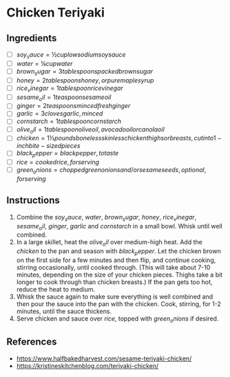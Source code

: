 # Chicken Teriyaki

## Ingredients
- [ ] $soy_sauce = ½ cup low sodium soy sauce$
- [ ] $water = ¼ cup water$
- [ ] $brown_sugar = 3 tablespoons packed brown sugar$
- [ ] $honey = 2 tablespoons honey, or pure maple syrup$
- [ ] $rice_vinegar = 1 tablespoon rice vinegar$
- [ ] $sesame_oil = 1 teaspoon sesame oil$
- [ ] $ginger = 2 teaspoons minced fresh ginger$
- [ ] $garlic = 3 cloves garlic, minced$
- [ ] $cornstarch = 1 tablespoon cornstarch$
- [ ] $olive_oil = 1 tablespoon olive oil, avocado oil or canola oil$
- [ ] $chicken = 1 ½ pounds boneless skinless chicken thighs or breasts, cut into 1-inch bite-sized pieces$
- [ ] $black_pepper = black pepper, to taste$
- [ ] $rice = cooked rice, for serving$
- [ ] $green_onions = chopped green onions and/or sesame seeds, optional, for serving$

## Instructions
1. Combine the $soy_sauce$, $water$, $brown_sugar$, $honey$, $rice_vinegar$, $sesame_oil$, $ginger$, $garlic$ and $cornstarch$ in a small bowl. Whisk until well combined.
2. In a large skillet, heat the $olive_oil$ over medium-high heat. Add the $chicken$ to the pan and season with $black_pepper$. Let the chicken brown on the first side for a few minutes and then flip, and continue cooking, stirring occasionally, until cooked through. (This will take about 7-10 minutes, depending on the size of your chicken pieces. Thighs take a bit longer to cook through than chicken breasts.) If the pan gets too hot, reduce the heat to medium.
3. Whisk the sauce again to make sure everything is well combined and then pour the sauce into the pan with the chicken. Cook, stirring, for 1-2 minutes, until the sauce thickens.
4. Serve chicken and sauce over $rice$, topped with $green_onions$ if desired.

## References
- https://www.halfbakedharvest.com/sesame-teriyaki-chicken/
- https://kristineskitchenblog.com/teriyaki-chicken/